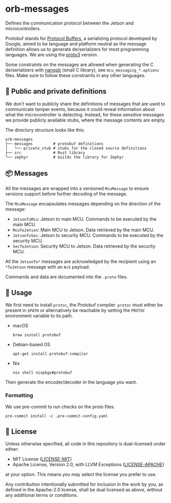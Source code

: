 # orb-messages

Defines the communication protocol between the Jetson and microcontrollers.

Protobuf stands for
[Protocol Buffers](https://developers.google.com/protocol-buffers), a
serializing protocol developed by Google, aimed to be language and platform
neutral as the message definition allows us to generate de/serializers for most
programming languages. We are using the
[proto3](https://developers.google.com/protocol-buffers/docs/proto3) version.

Some constraints on the messages are allowed when generating the C
de/serializers with [nanopb](https://github.com/nanopb/nanopb) (small C
library), see `mcu_messaging_*.options` files. Make sure to follow these
constraints in any other languages.

## 🔐 Public and private definitions

We don't want to publicly share the definitions of messages that are used to
communicate tamper events, because it could reveal information about what the
microcontroller is detecting. Instead, for these sensitive messages we provide
publicly available stubs, where the message contents are empty.

The directory structure looks like this:

```shell
orb-messages
├── messages         # protobuf definitions
│   └── private_stub # stubs for the closed source definitions
├── src              # Rust library
└── zephyr           # builds the library for Zephyr
```

## 📦 Messages

All the messages are wrapped into a versioned `McuMessage` to ensure versions
support before further decoding of the message.

The `McuMessage` encapsulates messages depending on the direction of the
message:

- `JetsonToMcu`: Jetson to main MCU. Commands to be executed by the main MCU.
- `McuToJetson`: Main MCU to Jetson. Data retrieved by the main MCU.
- `JetsonToSec`: Jetson to security MCU. Commands to be executed by the security
  MCU.
- `SecToJetson`: Security MCU to Jetson. Data retrieved by the security MCU.

All the `JetsonTo*` messages are acknowledged by the recipient using an
`*ToJetson` message with an `Ack` payload.

Commands and data are documented into the `.proto` files.

## 📝 Usage

We first need to install `protoc`, the Protobuf compiler. `protoc` must either
be present in `$PATH` or alternatively be reachable by setting the `PROTOC`
environment variable to its path.

- macOS
  ```shell
  brew install protobuf
  ```
- Debian-based OS
  ```shell
  apt-get install protobuf-compiler
  ```
- Nix
  ```shell
  nix shell nixpkgs#protobuf
  ```

Then generate the encoder/decoder in the language you want.

### Formatting

We use pre-commit to run checks on the proto files:

```shell
pre-commit install -c .pre-commit-config.yaml
```

## 🪪 License

Unless otherwise specified, all code in this repository is dual-licensed under
either:

- MIT License ([LICENSE-MIT](LICENSE-MIT))
- Apache License, Version 2.0, with LLVM Exceptions
  ([LICENSE-APACHE](LICENSE-APACHE))

at your option. This means you may select the license you prefer to use.

Any contribution intentionally submitted for inclusion in the work by you, as
defined in the Apache-2.0 license, shall be dual licensed as above, without any
additional terms or conditions.
